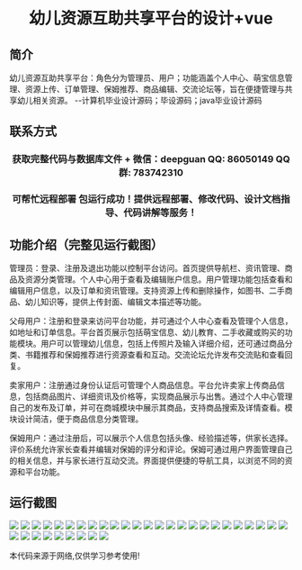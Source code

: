 <p><h1 align="center">幼儿资源互助共享平台的设计+vue</h1></p>

## 简介
幼儿资源互助共享平台：角色分为管理员、用户；功能涵盖个人中心、萌宝信息管理、资源上传、订单管理、保姆推荐、商品编辑、交流论坛等，旨在便捷管理与共享幼儿相关资源。    --计算机毕业设计源码；毕设源码；java毕业设计源码


## 联系方式
<p><h3 align="center">获取完整代码与数据库文件 + 微信：deepguan QQ: 86050149 QQ群: 783742310</h3></p>
<p><h3 align="center">可帮忙远程部署 包运行成功！提供远程部署、修改代码、设计文档指导、代码讲解等服务！</h3></p>

## 功能介绍（完整见运行截图）
管理员：登录、注册及退出功能以控制平台访问。首页提供导航栏、资讯管理、商品及资源分类管理。个人中心用于查看及编辑账户信息。用户管理功能包括查看和编辑用户信息，以及订单和资讯管理。支持资源上传和删除操作，如图书、二手商品、幼儿知识等，提供上传封面、编辑文本描述等功能。

父母用户：注册和登录来访问平台功能，并可通过个人中心查看及管理个人信息，如地址和订单信息。平台首页展示包括萌宝信息、幼儿教育、二手收藏或购买的功能模块。用户可以管理幼儿信息，包括上传照片及输入详细介绍，还可通过商品分类、书籍推荐和保姆推荐进行资源查看和互动。交流论坛允许发布交流贴和查看回复。

卖家用户：注册通过身份认证后可管理个人商品信息。平台允许卖家上传商品信息，包括商品图片、详细资讯及价格等，实现商品展示与出售。通过个人中心管理自己的发布及订单，并可在商城模块中展示其商品，支持商品搜索及详情查看。模块设计简洁，便于商品信息分类管理。

保姆用户：通过注册后，可以展示个人信息包括头像、经验描述等，供家长选择。评价系统允许家长查看并编辑对保姆的评分和评论。保姆可通过用户界面管理自己的相关信息，并与家长进行互动交流。界面提供便捷的导航工具，以浏览不同的资源和平台功能。


## 运行截图
![](https://bs-1329754181.cos.ap-shanghai.myqcloud.com/ssm/ChildrenResourceSharingPlatform/img/001.jpg)
![](https://bs-1329754181.cos.ap-shanghai.myqcloud.com/ssm/ChildrenResourceSharingPlatform/img/002.jpg)
![](https://bs-1329754181.cos.ap-shanghai.myqcloud.com/ssm/ChildrenResourceSharingPlatform/img/003.jpg)
![](https://bs-1329754181.cos.ap-shanghai.myqcloud.com/ssm/ChildrenResourceSharingPlatform/img/004.jpg)
![](https://bs-1329754181.cos.ap-shanghai.myqcloud.com/ssm/ChildrenResourceSharingPlatform/img/005.jpg)
![](https://bs-1329754181.cos.ap-shanghai.myqcloud.com/ssm/ChildrenResourceSharingPlatform/img/006.jpg)
![](https://bs-1329754181.cos.ap-shanghai.myqcloud.com/ssm/ChildrenResourceSharingPlatform/img/007.jpg)
![](https://bs-1329754181.cos.ap-shanghai.myqcloud.com/ssm/ChildrenResourceSharingPlatform/img/008.jpg)
![](https://bs-1329754181.cos.ap-shanghai.myqcloud.com/ssm/ChildrenResourceSharingPlatform/img/009.jpg)
![](https://bs-1329754181.cos.ap-shanghai.myqcloud.com/ssm/ChildrenResourceSharingPlatform/img/010.jpg)
![](https://bs-1329754181.cos.ap-shanghai.myqcloud.com/ssm/ChildrenResourceSharingPlatform/img/011.jpg)
![](https://bs-1329754181.cos.ap-shanghai.myqcloud.com/ssm/ChildrenResourceSharingPlatform/img/012.jpg)
![](https://bs-1329754181.cos.ap-shanghai.myqcloud.com/ssm/ChildrenResourceSharingPlatform/img/013.jpg)
![](https://bs-1329754181.cos.ap-shanghai.myqcloud.com/ssm/ChildrenResourceSharingPlatform/img/014.jpg)
![](https://bs-1329754181.cos.ap-shanghai.myqcloud.com/ssm/ChildrenResourceSharingPlatform/img/015.jpg)
![](https://bs-1329754181.cos.ap-shanghai.myqcloud.com/ssm/ChildrenResourceSharingPlatform/img/016.jpg)
![](https://bs-1329754181.cos.ap-shanghai.myqcloud.com/ssm/ChildrenResourceSharingPlatform/img/017.jpg)
![](https://bs-1329754181.cos.ap-shanghai.myqcloud.com/ssm/ChildrenResourceSharingPlatform/img/018.jpg)
![](https://bs-1329754181.cos.ap-shanghai.myqcloud.com/ssm/ChildrenResourceSharingPlatform/img/019.jpg)
![](https://bs-1329754181.cos.ap-shanghai.myqcloud.com/ssm/ChildrenResourceSharingPlatform/img/020.jpg)
![](https://bs-1329754181.cos.ap-shanghai.myqcloud.com/ssm/ChildrenResourceSharingPlatform/img/021.jpg)
![](https://bs-1329754181.cos.ap-shanghai.myqcloud.com/ssm/ChildrenResourceSharingPlatform/img/022.jpg)
![](https://bs-1329754181.cos.ap-shanghai.myqcloud.com/ssm/ChildrenResourceSharingPlatform/img/023.jpg)
![](https://bs-1329754181.cos.ap-shanghai.myqcloud.com/ssm/ChildrenResourceSharingPlatform/img/024.jpg)
![](https://bs-1329754181.cos.ap-shanghai.myqcloud.com/ssm/ChildrenResourceSharingPlatform/img/025.jpg)
![](https://bs-1329754181.cos.ap-shanghai.myqcloud.com/ssm/ChildrenResourceSharingPlatform/img/026.jpg)
![](https://bs-1329754181.cos.ap-shanghai.myqcloud.com/ssm/ChildrenResourceSharingPlatform/img/027.jpg)
![](https://bs-1329754181.cos.ap-shanghai.myqcloud.com/ssm/ChildrenResourceSharingPlatform/img/028.jpg)
![](https://bs-1329754181.cos.ap-shanghai.myqcloud.com/ssm/ChildrenResourceSharingPlatform/img/029.jpg)
![](https://bs-1329754181.cos.ap-shanghai.myqcloud.com/ssm/ChildrenResourceSharingPlatform/img/030.jpg)
![](https://bs-1329754181.cos.ap-shanghai.myqcloud.com/ssm/ChildrenResourceSharingPlatform/img/031.jpg)
![](https://bs-1329754181.cos.ap-shanghai.myqcloud.com/ssm/ChildrenResourceSharingPlatform/img/032.jpg)
![](https://bs-1329754181.cos.ap-shanghai.myqcloud.com/ssm/ChildrenResourceSharingPlatform/img/033.jpg)
![](https://bs-1329754181.cos.ap-shanghai.myqcloud.com/ssm/ChildrenResourceSharingPlatform/img/034.jpg)

<p>本代码来源于网络,仅供学习参考使用!</p>

